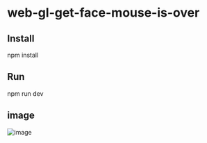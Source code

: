 # web-gl-get-face-mouse-is-over
## Install

npm install

## Run

npm run dev

## image
![image](https://user-images.githubusercontent.com/66787043/224585048-1fea2528-561b-4bd3-91ed-2774b85e601c.png)
